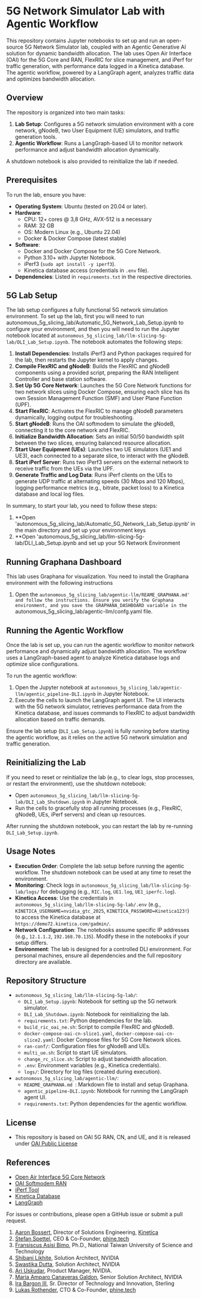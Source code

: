# 5G Network Simulator Lab with Agentic Workflow

This repository contains Jupyter notebooks to set up and run an open-source 5G Network Simulator lab, coupled with an Agentic Generative AI solution for dynamic bandwidth allocation. The lab uses Open Air Interface (OAI) for the 5G Core and RAN, FlexRIC for slice management, and iPerf for traffic generation, with performance data logged in a Kinetica database. The agentic workflow, powered by a LangGraph agent, analyzes traffic data and optimizes bandwidth allocation.

## Overview

The repository is organized into two main tasks:
1. **Lab Setup**: Configures a 5G network simulation environment with a core network, gNodeB, two User Equipment (UE) simulators, and traffic generation tools.
2. **Agentic Workflow**: Runs a LangGraph-based UI to monitor network performance and adjust bandwidth allocation dynamically.

A shutdown notebook is also provided to reinitialize the lab if needed.

## Prerequisites

To run the lab, ensure you have:
- **Operating System**: Ubuntu (tested on 20.04 or later).
- **Hardware**:
  - CPU: 12+ cores @ 3,8 GHz, AVX-512 is a necessary
  - RAM: 32 GB
  - OS: Modern Linux (e.g., Ubuntu 22.04)
  - Docker & Docker Compose (latest stable)
- **Software**:
  - Docker and Docker Compose for the 5G Core Network.
  - Python 3.10+ with Jupyter Notebook.
  - iPerf3 (`sudo apt install -y iperf3`).
  - Kinetica database access (credentials in `.env` file).
- **Dependencies**: Listed in `requirements.txt` in the respective directories.

## 5G Lab Setup

The lab setup configures a fully functional 5G network simulation environment. To set up the lab, first you will need to run autonomous_5g_slicing_lab/Automatic_5G_Network_Lab_Setup.ipynb to configure your environment, and then you will need to run the Jupyter notebook located at `autonomous_5g_slicing_lab/llm-slicing-5g-lab/DLI_Lab_Setup.ipynb`. The notebook automates the following steps:

1. **Install Dependencies**: Installs iPerf3 and Python packages required for the lab, then restarts the Jupyter kernel to apply changes.
2. **Compile FlexRIC and gNodeB**: Builds the FlexRIC and gNodeB components using a provided script, preparing the RAN Intelligent Controller and base station software.
3. **Set Up 5G Core Network**: Launches the 5G Core Network functions for two network slices using Docker Compose, ensuring each slice has its own Session Management Function (SMF) and User Plane Function (UPF).
4. **Start FlexRIC**: Activates the FlexRIC to manage gNodeB parameters dynamically, logging output for troubleshooting.
5. **Start gNodeB**: Runs the OAI softmodem to simulate the gNodeB, connecting it to the core network and FlexRIC.
6. **Initialize Bandwidth Allocation**: Sets an initial 50/50 bandwidth split between the two slices, ensuring balanced resource allocation.
7. **Start User Equipment (UEs)**: Launches two UE simulators (UE1 and UE3), each connected to a separate slice, to interact with the gNodeB.
8. **Start iPerf Server**: Runs two iPerf3 servers on the external network to receive traffic from the UEs via the UPF.
9. **Generate Traffic and Log Data**: Runs iPerf clients on the UEs to generate UDP traffic at alternating speeds (30 Mbps and 120 Mbps), logging performance metrics (e.g., bitrate, packet loss) to a Kinetica database and local log files.

In summary, to start your lab, you need to follow these steps:
1. **Open 'autonomous_5g_slicing_lab/Automatic_5G_Network_Lab_Setup.ipynb' in the main directory and set up your environment keys
2. **Open 'autonomous_5g_slicing_lab/llm-slicing-5g-lab/DLI_Lab_Setup.ipynb and set up your 5G Network Environment

## Running Graphana Dashboard

This lab uses Graphana for visualization. You need to install the Graphana environment with the following instructions 
1. Open the `autonomous_5g_slicing_lab/agentic-llm/REAME_GRAPHANA.md' and follow the instructions.
Ensure you verify the Graphana environment, and you save the GRAPHANA_DASHBOARD variable in the `autonomous_5g_slicing_lab/agentic-llm/confg.yaml file.

## Running the Agentic Workflow

Once the lab is set up, you can run the agentic workflow to monitor network performance and dynamically adjust bandwidth allocation. The workflow uses a LangGraph-based agent to analyze Kinetica database logs and optimize slice configurations.

To run the agentic workflow:
1. Open the Jupyter notebook at `autonomous_5g_slicing_lab/agentic-llm/agentic_pipeline-DLI.ipynb` in Jupyter Notebook.
2. Execute the cells to launch the LangGraph agent UI. The UI interacts with the 5G network simulator, retrieves performance data from the Kinetica database, and issues commands to FlexRIC to adjust bandwidth allocation based on traffic demands.

Ensure the lab setup (`DLI_Lab_Setup.ipynb`) is fully running before starting the agentic workflow, as it relies on the active 5G network simulation and traffic generation.

## Reinitializing the Lab

If you need to reset or reinitialize the lab (e.g., to clear logs, stop processes, or restart the environment), use the shutdown notebook:
- Open `autonomous_5g_slicing_lab/llm-slicing-5g-lab/DLI_Lab_Shutdown.ipynb` in Jupyter Notebook.
- Run the cells to gracefully stop all running processes (e.g., FlexRIC, gNodeB, UEs, iPerf servers) and clean up resources.

After running the shutdown notebook, you can restart the lab by re-running `DLI_Lab_Setup.ipynb`.

## Usage Notes

- **Execution Order**: Complete the lab setup before running the agentic workflow. The shutdown notebook can be used at any time to reset the environment.
- **Monitoring**: Check logs in `autonomous_5g_slicing_lab/llm-slicing-5g-lab/logs/` for debugging (e.g., `RIC.log`, `UE1.log`, `UE1_iperfc.log`).
- **Kinetica Access**: Use the credentials in `autonomous_5g_slicing_lab/llm-slicing-5g-lab/.env` (e.g., `KINETICA_USERNAME=nvidia_gtc_2025`, `KINETICA_PASSWORD=Kinetica123!`) to access the Kinetica database at `https://demo72.kinetica.com/gadmin/`.
- **Network Configuration**: The notebooks assume specific IP addresses (e.g., `12.1.1.2`, `192.168.70.135`). Modify these in the notebooks if your setup differs.
- **Environment**: The lab is designed for a controlled DLI environment. For personal machines, ensure all dependencies and the full repository directory are available.

## Repository Structure

- `autonomous_5g_slicing_lab/llm-slicing-5g-lab/`:
  - `DLI_Lab_Setup.ipynb`: Notebook for setting up the 5G network simulator.
  - `DLI_Lab_Shutdown.ipynb`: Notebook for reinitializing the lab.
  - `requirements.txt`: Python dependencies for the lab.
  - `build_ric_oai_ne.sh`: Script to compile FlexRIC and gNodeB.
  - `docker-compose-oai-cn-slice1.yaml`, `docker-compose-oai-cn-slice2.yaml`: Docker Compose files for 5G Core Network slices.
  - `ran-conf/`: Configuration files for gNodeB and UEs.
  - `multi_ue.sh`: Script to start UE simulators.
  - `change_rc_slice.sh`: Script to adjust bandwidth allocation.
  - `.env`: Environment variables (e.g., Kinetica credentials).
  - `logs/`: Directory for log files (created during execution).
- `autonomous_5g_slicing_lab/agentic-llm/`:
  - `README_GRAPHANA.md `: Markdown file to install and setup Graphana.
  - `agentic_pipeline-DLI.ipynb`: Notebook for running the LangGraph agent UI.
  - `requirements.txt`: Python dependencies for the agentic workflow.

## License
- This repository is based on OAI 5G RAN, CN, and UE, and it is released under [OAI Public License](https://openairinterface.org/legal/oai-public-license/)

## References

- [Open Air Interface 5G Core Network](https://openairinterface.org/oai-5g-core-network-project/)
- [OAI Softmodem RAN](https://github.com/simula/openairinterface5g/blob/dreibh/simulamet-testbed/doc/RUNMODEM.md)
- [iPerf Tool](https://iperf.fr/)
- [Kinetica Database](https://www.kinetica.com/)
- [LangGraph](https://github.com/langchain-ai/langgraph)

For issues or contributions, please open a GitHub issue or submit a pull request.

1. [Aaron Bossert](https://www.linkedin.com/in/aaron-bossert/), Director of Solutions Engineering, [Kinetica](https://www.kinetica.com/)
2. [Stefan Spettel](https://www.linkedin.com/in/stefan-spettel/), CEO & Co-Founder, [phine.tech](https://phine.tech/)
4. [Fransiscus Asisi Bimo](https://www.linkedin.com/in/fransiscusbimo/), Ph.D., National Taiwan University of Science and Technology
6. [Shibani Likhite](https://www.linkedin.com/in/shibani-likhite/), Solution Architect, NVIDIA
7. [Swastika Dutta](https://www.linkedin.com/in/swastika-dutta/), Solution Architect, NVIDIA
8. [Ari Uskudar](https://www.linkedin.com/in/ari-u-628b30148/), Product Manager, NVIDIA.
9. [Maria Amparo Canaveras Galdon](https://www.linkedin.com/in/amparo-canaveras-b2152522/), Senior Solution Architect, NVIDIA
10. [Ira Bargon III](https://www.linkedin.com/in/ira-bargon-iii-a8661514/), Sr. Director of Technology and Innovation, Sterling
11. [Lukas Rothender](https://www.linkedin.com/in/lukas-rotheneder-82984327a/), CTO & Co-Founder, [phine.tech](https://phine.tech/)





